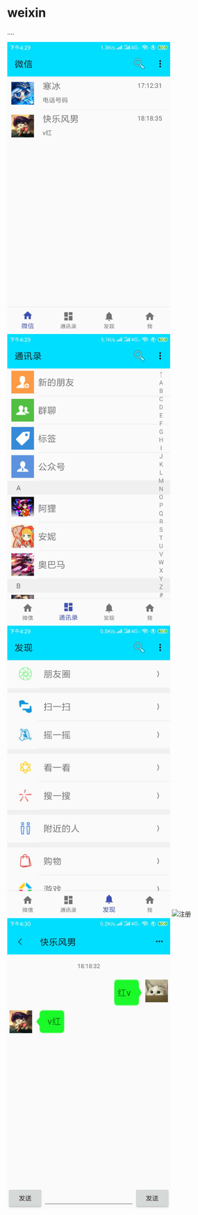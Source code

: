 # weixin
....

<img src="https://github.com/Ling1727/weixin/blob/master/sampledata/%E5%BE%AE%E4%BF%A1.jpg" width="375" alt="注册"/>
<img src="https://github.com/Ling1727/weixin/blob/master/sampledata/%E9%80%9A%E8%AE%AF%E5%BD%95.jpg" width="375" alt="注册"/>
<img src="https://github.com/Ling1727/weixin/blob/master/sampledata/%E5%8F%91%E7%8E%B0.jpg" width="375" alt="注册"/>
<img src="https://github.com/Ling1727/weixin/blob/master/sampledata/%E6%88%91.jpg" width="375" alt="注册"/>
<img src="https://github.com/Ling1727/weixin/blob/master/sampledata/%E8%81%8A%E5%A4%A9%E7%95%8C%E9%9D%A2.jpg" width="375" alt="注册"/>
